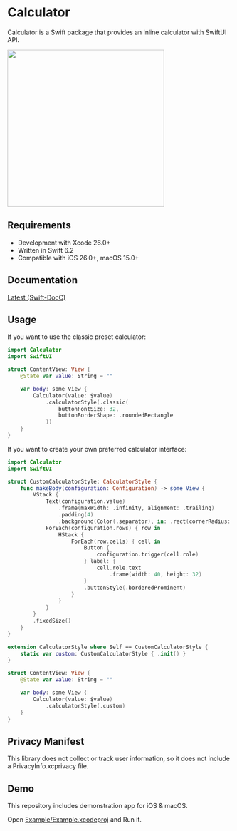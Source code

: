 # Calculator

Calculator is a Swift package that provides an inline calculator with SwiftUI API.

<img width="352" height="352" src="https://github.com/user-attachments/assets/2fd08868-84b2-4ff0-82a3-ef46be32986e" />

## Requirements

- Development with Xcode 26.0+
- Written in Swift 6.2
- Compatible with iOS 26.0+, macOS 15.0+

## Documentation

[Latest (Swift-DocC)](https://cybozu.github.io/Calculator/documentation/calculator/)

## Usage

If you want to use the classic preset calculator:

```swift
import Calculator
import SwiftUI

struct ContentView: View {
    @State var value: String = ""

    var body: some View {
        Calculator(value: $value)
            .calculatorStyle(.classic(
                buttonFontSize: 32,
                buttonBorderShape: .roundedRectangle
            ))
    }
}
```

If you want to create your own preferred calculator interface:

```swift
import Calculator
import SwiftUI

struct CustomCalculatorStyle: CalculatorStyle {
    func makeBody(configuration: Configuration) -> some View {
        VStack {
            Text(configuration.value)
                .frame(maxWidth: .infinity, alignment: .trailing)
                .padding(4)
                .background(Color(.separator), in: .rect(cornerRadius: 8))
            ForEach(configuration.rows) { row in
                HStack {
                    ForEach(row.cells) { cell in
                        Button {
                            configuration.trigger(cell.role)
                        } label: {
                            cell.role.text
                                .frame(width: 40, height: 32)
                        }
                        .buttonStyle(.borderedProminent)
                    }
                }
            }
        }
        .fixedSize()
    }
}

extension CalculatorStyle where Self == CustomCalculatorStyle {
    static var custom: CustomCalculatorStyle { .init() }
}

struct ContentView: View {
    @State var value: String = ""

    var body: some View {
        Calculator(value: $value)
            .calculatorStyle(.custom)
    }
}
```

## Privacy Manifest

This library does not collect or track user information, so it does not include a PrivacyInfo.xcprivacy file.

## Demo

This repository includes demonstration app for iOS & macOS.

Open [Example/Example.xcodeproj](/Example/Example.xcodeproj) and Run it.
